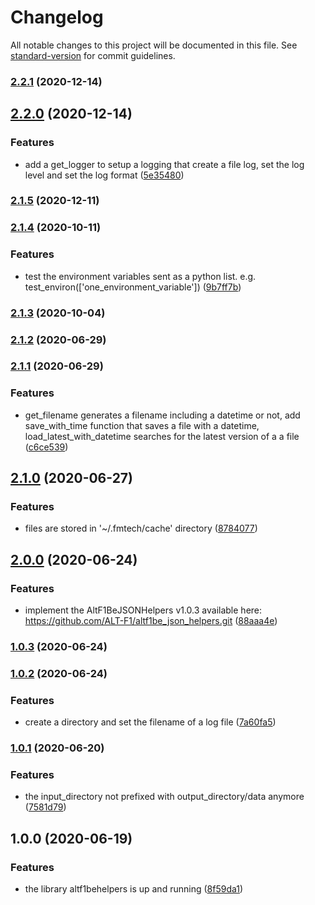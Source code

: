 # Changelog

All notable changes to this project will be documented in this file. See [standard-version](https://github.com/conventional-changelog/standard-version) for commit guidelines.

### [2.2.1](https://github.com/ALT-F1/altf1be_helpers/compare/v2.2.0...v2.2.1) (2020-12-14)

## [2.2.0](https://github.com/ALT-F1/altf1be_helpers/compare/v2.1.5...v2.2.0) (2020-12-14)


### Features

* add a get_logger to setup a logging that create a file log, set the log level and set the log format ([5e35480](https://github.com/ALT-F1/altf1be_helpers/commit/5e35480f4861adf933a3fd2dbb4d1e036a568f27))

### [2.1.5](https://github.com/ALT-F1/altf1be_helpers/compare/v2.1.4...v2.1.5) (2020-12-11)

### [2.1.4](https://github.com/ALT-F1/altf1be_helpers/compare/v2.1.3...v2.1.4) (2020-10-11)


### Features

* test the environment variables sent as a python list. e.g. test_environ(['one_environment_variable']) ([9b7ff7b](https://github.com/ALT-F1/altf1be_helpers/commit/9b7ff7bd5b2ba6c9b067681f9f8520d4ccf09b56))

### [2.1.3](https://github.com/ALT-F1/altf1be_helpers/compare/v2.1.2...v2.1.3) (2020-10-04)

### [2.1.2](https://github.com/ALT-F1/altf1be_helpers/compare/v2.1.1...v2.1.2) (2020-06-29)

### [2.1.1](https://github.com/ALT-F1/altf1be_helpers/compare/v2.1.0...v2.1.1) (2020-06-29)


### Features

* get_filename generates a filename including a datetime or not, add save_with_time function that saves a file with a datetime, load_latest_with_datetime searches for the latest version of a a file ([c6ce539](https://github.com/ALT-F1/altf1be_helpers/commit/c6ce539f49ac895bb5a7764dc96994f6b75be304))

## [2.1.0](https://github.com/ALT-F1/altf1be_helpers/compare/v2.0.0...v2.1.0) (2020-06-27)


### Features

* files are stored in '~/.fmtech/cache' directory ([8784077](https://github.com/ALT-F1/altf1be_helpers/commit/8784077f2e90e085d8991b21f05a7a060af6f7e2))

## [2.0.0](https://github.com/ALT-F1/altf1be_helpers/compare/v1.0.3...v2.0.0) (2020-06-24)


### Features

* implement the AltF1BeJSONHelpers v1.0.3 available here: https://github.com/ALT-F1/altf1be_json_helpers.git ([88aaa4e](https://github.com/ALT-F1/altf1be_helpers/commit/88aaa4eb9169dd5c4da540ba9121680646b0f573))

### [1.0.3](https://github.com/ALT-F1/altf1be_helpers/compare/v1.0.2...v1.0.3) (2020-06-24)

### [1.0.2](https://github.com/ALT-F1/altf1be_helpers/compare/v1.0.1...v1.0.2) (2020-06-24)


### Features

* create a directory and set the filename of a log file ([7a60fa5](https://github.com/ALT-F1/altf1be_helpers/commit/7a60fa5e82e0a13534ae0b9acc54ed920810e83d))

### [1.0.1](https://github.com/ALT-F1/altf1be_helpers/compare/v1.0.0...v1.0.1) (2020-06-20)


### Features

* the input_directory not prefixed with output_directory/data anymore ([7581d79](https://github.com/ALT-F1/altf1be_helpers/commit/7581d79107622b53504f96b936dcdf1f6d7d6eaf))

## 1.0.0 (2020-06-19)


### Features

* the library altf1behelpers is up and running ([8f59da1](https://github.com/ALT-F1/altf1be_helpers/commit/8f59da1ce0811b46c042f8b3884c32df772fe41c))
